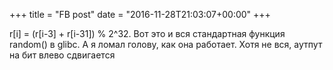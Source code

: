 +++
title = "FB post"
date = "2016-11-28T21:03:07+00:00"
+++

r[i] = (r[i-3] + r[i-31]) % 2^32. Вот это и вся стандартная функция random() в glibc. А я ломал голову, как она работает. Хотя не вся, аутпут на бит влево сдвигается



